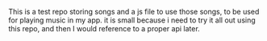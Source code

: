 This is a test repo storing songs and a js file to use those songs, to be used for playing music in my app. it is small because i need to try it all out using this
repo, and then I would reference to a proper api later.
